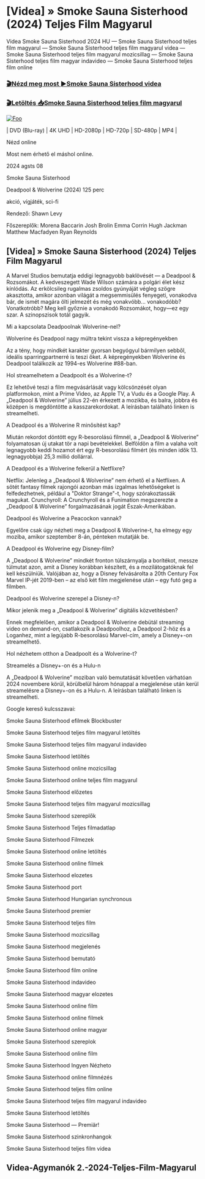 <h1 tabindex="-1" class="heading-element" dir="auto">[Videa] » Smoke Sauna Sisterhood (2024) Teljes Film Magyarul </h1>

Videa Smoke Sauna Sisterhood 2024 HU — Smoke Sauna Sisterhood teljes film magyarul — Smoke Sauna Sisterhood teljes film magyarul videa — Smoke Sauna Sisterhood teljes film magyarul mozicsillag — Smoke Sauna Sisterhood teljes film magyar indavideo — Smoke Sauna Sisterhood teljes film online

<h3><a href="https://dmov.fun/hu/movie/1058688/smoke-sauna-sisterhood-gityub" rel="nofollow">🎬Nézd meg most ►Smoke Sauna Sisterhood videa</a></h3>

<h3><a href="https://dmov.fun/hu/movie/1058688/smoke-sauna-sisterhood-gityub" rel="nofollow">🎬Letöltés 📥Smoke Sauna Sisterhood teljes film magyarul</a></h3>

<a href="https://dmov.fun/hu/movie/1058688/smoke-sauna-sisterhood-gityub" rel="nofollow"><img src="https://camo.githubusercontent.com/917e6ed5c302499242165dcc02bdbce85c075fd21b35918eb9c0b771855261b8/68747470733a2f2f7374617469632e7769787374617469632e636f6d2f6d656469612f6232343966395f61646163386637306662336634356238383639313639366337376465313866337e6d76322e676966" alt="Foo" style="max-width: 100%;"></a>


| DVD (Blu-ray) | 4K UHD | HD-2080p | HD-720p | SD-480p | MP4 |

Nézd online

Most nem érhető el máshol online.

2024 agsts 08

Smoke Sauna Sisterhood

Deadpool & Wolverine (2024) 125 perc

akció, vígjáték, sci-fi

Rendező: Shawn Levy

Főszereplők: Morena Baccarin Josh Brolin Emma Corrin Hugh Jackman Matthew Macfadyen Ryan Reynolds

## [Videa] » Smoke Sauna Sisterhood (2024) Teljes Film Magyarul

A Marvel Studios bemutatja eddigi legnagyobb baklövését — a Deadpool & Rozsomákot. A kedveszegett Wade Wilson számára a polgári élet kész kínlódás. Az erkölcsileg rugalmas zsoldos gyúnyáját végleg szögre akasztotta, amikor azonban világát a megsemmisülés fenyegeti, vonakodva bár, de ismét magára ölti jelmezét és még vonakvóbb... vonakodóbb? Vonatkotróbb? Meg kell győznie a vonakodó Rozsomákot, hogy—ez egy szar. A szinopszisok totál gagyik.

Mi a kapcsolata Deadpoolnak Wolverine-nel?

Wolverine és Deadpool nagy múltra tekint vissza a képregényekben

Az a tény, hogy mindkét karakter gyorsan begyógyul bármilyen sebből, ideális sparringpartnerré is teszi őket. A képregényekben Wolverine és Deadpool találkozik az 1994-es Wolverine #88-ban.

Hol streamelhetem a Deadpoolt és a Wolverine-t?

Ez lehetővé teszi a film megvásárlását vagy kölcsönzését olyan platformokon, mint a Prime Video, az Apple TV, a Vudu és a Google Play. A „Deadpool & Wolverine” július 22-én érkezett a mozikba, és balra, jobbra és középen is megdöntötte a kasszarekordokat. A leírásban található linken is streamelheti.

A Deadpool és a Wolverine R minősítést kap?

Miután rekordot döntött egy R-besorolású filmnél, a „Deadpool & Wolverine” folyamatosan új utakat tör a napi bevételekkel. Belföldön a film a valaha volt legnagyobb keddi hozamot ért egy R-besorolású filmért (és minden idők 13. legnagyobbja) 25,3 millió dollárral.

A Deadpool és a Wolverine felkerül a Netflixre?

Netflix: Jelenleg a „Deadpool & Wolverine” nem érhető el a Netflixen. A sötét fantasy filmek rajongói azonban más izgalmas lehetőségeket is felfedezhetnek, például a "Doktor Strange"-t, hogy szórakoztassák magukat. Crunchyroll: A Crunchyroll és a Funimation megszerezte a „Deadpool & Wolverine” forgalmazásának jogát Észak-Amerikában.

Deadpool és Wolverine a Peacockon vannak?

Egyelőre csak úgy nézheti meg a Deadpool & Wolverine-t, ha elmegy egy moziba, amikor szeptember 8-án, pénteken mutatják be.

A Deadpool és Wolverine egy Disney-film?

A „Deadpool & Wolverine” mindkét fronton túlszárnyalja a borítékot, messze túlmutat azon, amit a Disney korábban készített, és a mozilátogatóknak fel kell készülniük. Valójában az, hogy a Disney felvásárolta a 20th Century Fox Marvel IP-jét 2019-ben – az első két film megjelenése után – egy futó geg a filmben.

Deadpool és Wolverine szerepel a Disney-n?

Mikor jelenik meg a „Deadpool & Wolverine” digitális közvetítésben?

Ennek megfelelően, amikor a Deadpool & Wolverine debütál streaming video on demand-on, csatlakozik a Deadpoolhoz, a Deadpool 2-höz és a Loganhez, mint a legújabb R-besorolású Marvel-cím, amely a Disney+-on streamelhető.

Hol nézhetem otthon a Deadpoolt és a Wolverine-t?

Streamelés a Disney+-on és a Hulu-n

A „Deadpool & Wolverine” moziban való bemutatását követően várhatóan 2024 novembere körül, körülbelül három hónappal a megjelenése után kerül streamelésre a Disney+-on és a Hulu-n. A leírásban található linken is streamelheti.

Google kereső kulcsszavai:

Smoke Sauna Sisterhood efilmek Blockbuster

Smoke Sauna Sisterhood teljes film magyarul letöltés

Smoke Sauna Sisterhood teljes film magyarul indavideo

Smoke Sauna Sisterhood letöltés

Smoke Sauna Sisterhood online mozicsillag

Smoke Sauna Sisterhood online teljes film magyarul

Smoke Sauna Sisterhood előzetes

Smoke Sauna Sisterhood teljes film magyarul mozicsillag

Smoke Sauna Sisterhood szereplők

Smoke Sauna Sisterhood Teljes filmadatlap

Smoke Sauna Sisterhood Filmezek

Smoke Sauna Sisterhood online letöltés

Smoke Sauna Sisterhood online filmek

Smoke Sauna Sisterhood elozetes

Smoke Sauna Sisterhood port

Smoke Sauna Sisterhood Hungarian synchronous

Smoke Sauna Sisterhood premier

Smoke Sauna Sisterhood teljes film

Smoke Sauna Sisterhood mozicsillag

Smoke Sauna Sisterhood megjelenés

Smoke Sauna Sisterhood bemutató

Smoke Sauna Sisterhood film online

Smoke Sauna Sisterhood indavideo

Smoke Sauna Sisterhood magyar elozetes

Smoke Sauna Sisterhood online film

Smoke Sauna Sisterhood online filmek

Smoke Sauna Sisterhood online magyar

Smoke Sauna Sisterhood szereplok

Smoke Sauna Sisterhood online film

Smoke Sauna Sisterhood Ingyen Nézheto

Smoke Sauna Sisterhood online filmnézés

Smoke Sauna Sisterhood teljes film online

Smoke Sauna Sisterhood teljes film magyarul indavideo

Smoke Sauna Sisterhood letöltés

Smoke Sauna Sisterhood — Premiär!

Smoke Sauna Sisterhood szinkronhangok

Smoke Sauna Sisterhood teljes film videa

## Videa-Agymanók 2.-2024-Teljes-Film-Magyarul
